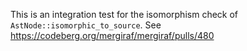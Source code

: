 This is an integration test for the isomorphism check
of `AstNode::isomorphic_to_source`.
See https://codeberg.org/mergiraf/mergiraf/pulls/480
